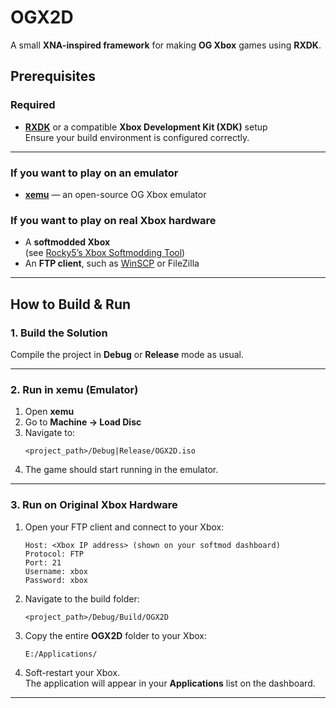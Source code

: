 # OGX2D

A small **XNA-inspired framework** for making **OG Xbox** games using **RXDK**.

## Prerequisites

### Required
- **[RXDK](https://github.com/XboxDev/nxdk)** or a compatible **Xbox Development Kit (XDK)** setup  
  Ensure your build environment is configured correctly.

---


### If you want to play on an emulator
- [**xemu**](https://xemu.app/) — an open-source OG Xbox emulator

### If you want to play on real Xbox hardware
- A **softmodded Xbox**  
  (see [Rocky5’s Xbox Softmodding Tool](https://www.youtube.com/watch?v=FqgQWe_r5I4))
- An **FTP client**, such as [WinSCP](https://winscp.net/) or FileZilla

---

## How to Build & Run

### 1. Build the Solution
Compile the project in **Debug** or **Release** mode as usual.

---

### 2. Run in xemu (Emulator)

1. Open **xemu**  
2. Go to **Machine → Load Disc**  
3. Navigate to:  
   ```
   <project_path>/Debug|Release/OGX2D.iso
   ```
4. The game should start running in the emulator.

---

### 3. Run on Original Xbox Hardware

1. Open your FTP client and connect to your Xbox:
   ```
   Host: <Xbox IP address> (shown on your softmod dashboard)
   Protocol: FTP
   Port: 21
   Username: xbox
   Password: xbox
   ```

2. Navigate to the build folder:
   ```
   <project_path>/Debug/Build/OGX2D
   ```

3. Copy the entire **OGX2D** folder to your Xbox:
   ```
   E:/Applications/
   ```

4. Soft-restart your Xbox.  
   The application will appear in your **Applications** list on the dashboard.

---